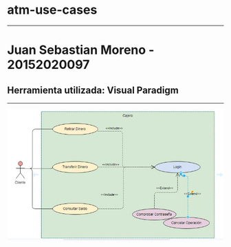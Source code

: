 # atm-use-cases


<hr>
 <h1 > Juan Sebastian Moreno - 20152020097 </h1>
 <h2> Herramienta utilizada: Visual Paradigm </h2>
<hr>
 <img src="https://github.com/git-general-ud/casos-de-uso-cajeroAutomatico/blob/master/casos-de-uso-(cajero-automatico).jpeg">
  
  
